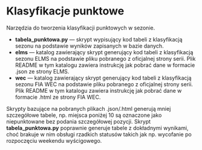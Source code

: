 # Klasyfikacje punktowe
Narzędzia do tworzenia klasyfikacji punktowych w sezonie.

- **tabela_punktowa.py** — skrypt wypisujący kod tabeli z klasyfikacją sezonu na podstawie wyników zapisanych w bazie danych.
- **elms** — katalog zawierający skrypt generujący kod tabeli z klasyfikacją sezonu ELMS na podstawie pliku pobranego z oficjalnej strony serii. Plik README w tym katalogu zawiera instrukcję jak pobrać dane w formacie .json ze strony ELMS.
- **wec** — katalog zawierający skrypt generujący kod tabeli z klasyfikacją sezonu FIA WEC na podstawie pliku pobranego z oficjalnej strony serii. Plik README w tym katalogu zawiera instrukcję jak pobrać dane w formacie .html ze strony FIA WEC.

Skrypty bazujące na pobranych plikach .json/.html generują mniej szczegółowe tabele, np. miejsca poniżej 10 są oznaczone jako niepunktowane bez podania szczegółowej pozycji. Skrypt **tabela_punktowa.py** poprawnie generuje tabele z dokładnymi wynikami, choć brakuje w nim obsługi rzadkich statusów takich jak np. wycofanie po rozpoczęciu weekendu wyścigowego.  